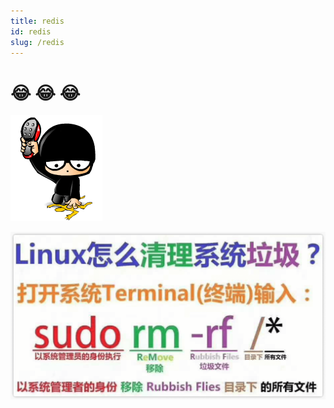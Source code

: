 ```yaml
---
title: redis
id: redis
slug: /redis
---
```


# 😂 😂  😂 

![readme](https://raw.githubusercontent.com/pptfz/picgo-images/master/img/readme.gif)



![iShot2020-10-28_15.06.18](https://raw.githubusercontent.com/pptfz/picgo-images/master/img/iShot2020-10-28_15.06.18.png)